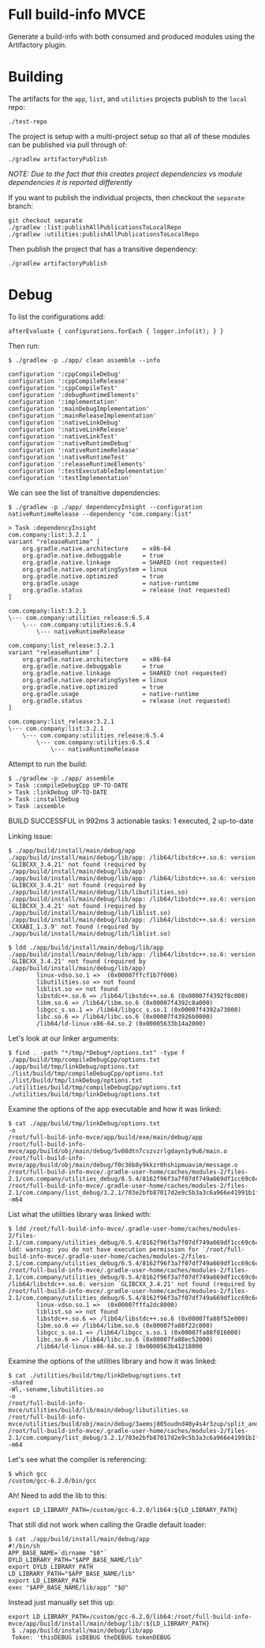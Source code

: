 # Full build-info MVCE

Generate a build-info with both consumed and produced modules using the 
Artifactory plugin.

# Building 

The artifacts for the `app`, `list`, and `utilities` projects publish to the
`local` repo:

    ./test-repo

The project is setup with a multi-project setup so that all of these modules can be
published via pull through of:

    ./gradlew artifactoryPublish

_NOTE: Due to the fact that this creates project dependencies vs module dependencies it is 
reported differently_

If you want to publish the individual projects, then checkout the `separate` branch:

    git checkout separate
    ./gradlew :list:publishAllPublicationsToLocalRepo
    ./gradlew :utilities:publishAllPublicationsToLocalRepo

Then publish the project that has a transitive dependency:

    ./gradlew artifactoryPublish

# Debug

To list the configurations add:

    afterEvaluate { configurations.forEach { logger.info(it); } }

Then run:

    $ ./gradlew -p ./app/ clean assemble --info

    configuration ':cppCompileDebug'
    configuration ':cppCompileRelease'
    configuration ':cppCompileTest'
    configuration ':debugRuntimeElements'
    configuration ':implementation'
    configuration ':mainDebugImplementation'
    configuration ':mainReleaseImplementation'
    configuration ':nativeLinkDebug'
    configuration ':nativeLinkRelease'
    configuration ':nativeLinkTest'
    configuration ':nativeRuntimeDebug'
    configuration ':nativeRuntimeRelease'
    configuration ':nativeRuntimeTest'
    configuration ':releaseRuntimeElements'
    configuration ':testExecutableImplementation'
    configuration ':testImplementation'

We can see the list of transitive dependencies:

    $ ./gradlew -p ./app/ dependencyInsight --configuration nativeRuntimeRelease --dependency "com.company:list"

    > Task :dependencyInsight
    com.company:list:3.2.1
    variant "releaseRuntime" [
        org.gradle.native.architecture    = x86-64
        org.gradle.native.debuggable      = true
        org.gradle.native.linkage         = SHARED (not requested)
        org.gradle.native.operatingSystem = linux
        org.gradle.native.optimized       = true
        org.gradle.usage                  = native-runtime
        org.gradle.status                 = release (not requested)
    ]

    com.company:list:3.2.1
    \--- com.company:utilities_release:6.5.4
        \--- com.company:utilities:6.5.4
            \--- nativeRuntimeRelease

    com.company:list_release:3.2.1
    variant "releaseRuntime" [
        org.gradle.native.architecture    = x86-64
        org.gradle.native.debuggable      = true
        org.gradle.native.linkage         = SHARED (not requested)
        org.gradle.native.operatingSystem = linux
        org.gradle.native.optimized       = true
        org.gradle.usage                  = native-runtime
        org.gradle.status                 = release (not requested)
    ]

    com.company:list_release:3.2.1
    \--- com.company:list:3.2.1
        \--- com.company:utilities_release:6.5.4
            \--- com.company:utilities:6.5.4
                \--- nativeRuntimeRelease

Attempt to run the build:

    $ ./gradlew -p ./app/ assemble
    > Task :compileDebugCpp UP-TO-DATE
    > Task :linkDebug UP-TO-DATE
    > Task :installDebug
    > Task :assemble

BUILD SUCCESSFUL in 992ms
3 actionable tasks: 1 executed, 2 up-to-date

Linking issue:

    $ ./app/build/install/main/debug/app
    ./app/build/install/main/debug/lib/app: /lib64/libstdc++.so.6: version `GLIBCXX_3.4.21' not found (required by ./app/build/install/main/debug/lib/app)
    ./app/build/install/main/debug/lib/app: /lib64/libstdc++.so.6: version `GLIBCXX_3.4.21' not found (required by ./app/build/install/main/debug/lib/libutilities.so)
    ./app/build/install/main/debug/lib/app: /lib64/libstdc++.so.6: version `GLIBCXX_3.4.21' not found (required by ./app/build/install/main/debug/lib/liblist.so)
    ./app/build/install/main/debug/lib/app: /lib64/libstdc++.so.6: version `CXXABI_1.3.9' not found (required by ./app/build/install/main/debug/lib/liblist.so)

    $ ldd ./app/build/install/main/debug/lib/app
    ./app/build/install/main/debug/lib/app: /lib64/libstdc++.so.6: version `GLIBCXX_3.4.21' not found (required by ./app/build/install/main/debug/lib/app)
            linux-vdso.so.1 =>  (0x00007ffcf1b7f000)
            libutilities.so => not found
            liblist.so => not found
            libstdc++.so.6 => /lib64/libstdc++.so.6 (0x00007f4392f8c000)
            libm.so.6 => /lib64/libm.so.6 (0x00007f4392c8a000)
            libgcc_s.so.1 => /lib64/libgcc_s.so.1 (0x00007f4392a73000)
            libc.so.6 => /lib64/libc.so.6 (0x00007f43926b0000)
            /lib64/ld-linux-x86-64.so.2 (0x00005633b14a2000)

Let's look at our linker arguments:

    $ find . -path "*/tmp/*Debug*/options.txt" -type f
    ./app/build/tmp/compileDebugCpp/options.txt
    ./app/build/tmp/linkDebug/options.txt
    ./list/build/tmp/compileDebugCpp/options.txt
    ./list/build/tmp/linkDebug/options.txt
    ./utilities/build/tmp/compileDebugCpp/options.txt
    ./utilities/build/tmp/linkDebug/options.txt

Examine the options of the app executable and how it was linked:

    $ cat ./app/build/tmp/linkDebug/options.txt
    -o
    /root/full-build-info-mvce/app/build/exe/main/debug/app
    /root/full-build-info-mvce/app/build/obj/main/debug/5v08dtn7cszvzrlgdayn1y9u6/main.o
    /root/full-build-info-mvce/app/build/obj/main/debug/f0c36b8y9kkzr0hshipmuavim/message.o
    /root/full-build-info-mvce/.gradle-user-home/caches/modules-2/files-2.1/com.company/utilities_debug/6.5.4/8162f96f3a7f07df749a669df1cc69c6c7255de6/libutilities.so
    /root/full-build-info-mvce/.gradle-user-home/caches/modules-2/files-2.1/com.company/list_debug/3.2.1/703e2bfb87017d2e9c5b3a3c6a966e41991b1f06/liblist.so
    -m64

List what the utilities library was linked with:

    $ ldd /root/full-build-info-mvce/.gradle-user-home/caches/modules-2/files-2.1/com.company/utilities_debug/6.5.4/8162f96f3a7f07df749a669df1cc69c6c7255de6/libutilities.so
    ldd: warning: you do not have execution permission for `/root/full-build-info-mvce/.gradle-user-home/caches/modules-2/files-2.1/com.company/utilities_debug/6.5.4/8162f96f3a7f07df749a669df1cc69c6c7255de6/libutilities.so'
    /root/full-build-info-mvce/.gradle-user-home/caches/modules-2/files-2.1/com.company/utilities_debug/6.5.4/8162f96f3a7f07df749a669df1cc69c6c7255de6/libutilities.so: /lib64/libstdc++.so.6: version `GLIBCXX_3.4.21' not found (required by /root/full-build-info-mvce/.gradle-user-home/caches/modules-2/files-2.1/com.company/utilities_debug/6.5.4/8162f96f3a7f07df749a669df1cc69c6c7255de6/libutilities.so)
            linux-vdso.so.1 =>  (0x00007fffa2dc8000)
            liblist.so => not found
            libstdc++.so.6 => /lib64/libstdc++.so.6 (0x00007fa88f52e000)
            libm.so.6 => /lib64/libm.so.6 (0x00007fa88f22c000)
            libgcc_s.so.1 => /lib64/libgcc_s.so.1 (0x00007fa88f016000)
            libc.so.6 => /lib64/libc.so.6 (0x00007fa88ec52000)
            /lib64/ld-linux-x86-64.so.2 (0x0000563b41218000

Examine the options of the utilities library and how it was linked:

    $ cat ./utilities/build/tmp/linkDebug/options.txt
    -shared
    -Wl,-soname,libutilities.so
    -o
    /root/full-build-info-mvce/utilities/build/lib/main/debug/libutilities.so
    /root/full-build-info-mvce/utilities/build/obj/main/debug/3aemsj805oudnd40y4s4r3zup/split_and_join.o
    /root/full-build-info-mvce/.gradle-user-home/caches/modules-2/files-2.1/com.company/list_debug/3.2.1/703e2bfb87017d2e9c5b3a3c6a966e41991b1f06/liblist.so
    -m64

Let's see what the compiler is referencing:

    $ which gcc
    /custom/gcc-6.2.0/bin/gcc

Ah! Need to add the lib to this:

    export LD_LIBRARY_PATH=/custom/gcc-6.2.0/lib64:${LD_LIBRARY_PATH}

That still did not work when calling the Gradle default loader:

    $ cat ./app/build/install/main/debug/app
    #!/bin/sh
    APP_BASE_NAME=`dirname "$0"`
    DYLD_LIBRARY_PATH="$APP_BASE_NAME/lib"
    export DYLD_LIBRARY_PATH
    LD_LIBRARY_PATH="$APP_BASE_NAME/lib"
    export LD_LIBRARY_PATH
    exec "$APP_BASE_NAME/lib/app" "$@"

Instead just manually set this up:

    export LD_LIBRARY_PATH=/custom/gcc-6.2.0/lib64:/root/full-build-info-mvce/app/build/install/main/debug/lib/:${LD_LIBRARY_PATH}
     $ ./app/build/install/main/debug/lib/app
     Token: 'thisDEBUG isDEBUG theDEBUG tokenDEBUG

    

